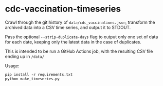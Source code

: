 # cdc-vaccination-timeseries

Crawl through the git history of `data/cdc_vaccinations.json`, transform the archived data into a CSV 
time series, and output it to STDOUT.

Pass the optional `--strip-duplicate-days` flag to output only one set of data for each date, keeping only the latest 
data in the case of duplicates.

This is intended to be run a GitHub Actions job, with the resulting CSV file ending up in `/data/`

Usage:
```shell script
pip install -r requirements.txt
python make_timeseries.py
```

